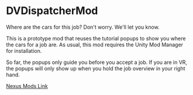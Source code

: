 # DVDispatcherMod
Where are the cars for this job? Don't worry. We'll let you know.

This is a prototype mod that reuses the tutorial popups to show you where the cars for a job are. As usual, this mod requires the Unity Mod Manager for installation.

So far, the popups only guide you before you accept a job. If you are in VR, the popups will only show up when you hold the job overview in your right hand.

[Nexus Mods Link](https://www.nexusmods.com/derailvalley/mods/92)
